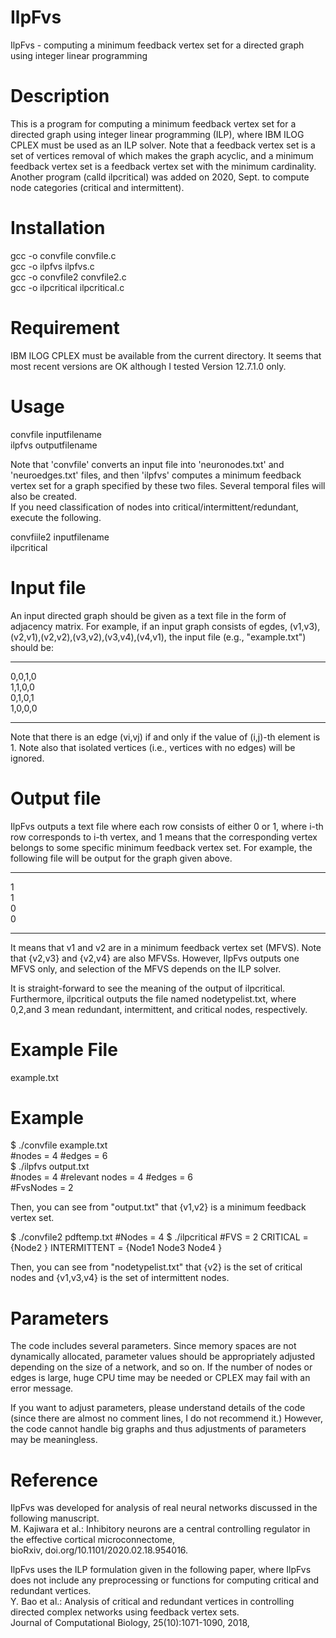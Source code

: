 # IlpFvs
IlpFvs - computing a minimum feedback vertex set for a directed graph using integer linear programming

# Description
This is a program for computing a minimum feedback vertex set for a directed graph using integer linear programming (ILP), where IBM ILOG CPLEX must be used as an ILP solver. Note that a feedback vertex set is a set of vertices removal of which makes the graph acyclic, and a minimum feedback vertex set is a feedback vertex set with the minimum cardinality.<br>
Another program (calld ilpcritical) was added on 2020, Sept. to compute node categories (critical and intermittent).

# Installation
gcc -o convfile convfile.c<br>
gcc -o ilpfvs ilpfvs.c<br>
gcc -o convfile2 convfile2.c<br>
gcc -o ilpcritical ilpcritical.c

# Requirement
IBM ILOG CPLEX must be available from the current directory. It seems that most recent versions are OK although I tested Version 12.7.1.0 only.

# Usage
convfile inputfilename<br>
ilpfvs outputfilename

Note that 'convfile' converts an input file into 'neuronodes.txt' and 'neuroedges.txt' files, and then 'ilpfvs' computes a minimum feedback vertex set for a graph specified by these two files. Several temporal files will also be created.<br>
If you need classification of nodes into critical/intermittent/redundant, execute the following.<br> 

convfiile2 inputfilename<br>
ilpcritical<br>



# Input file
An input directed graph should be given as a text file in the form of adjacency matrix.
For example, if an input graph consists of egdes, (v1,v3),(v2,v1),(v2,v2),(v3,v2),(v3,v4),(v4,v1), the input file (e.g., "example.txt") should be:

----------------
0,0,1,0<br>
1,1,0,0<br>
0,1,0,1<br>
1,0,0,0

----------------
Note that there is an edge (vi,vj) if and only if the value of (i,j)-th element is 1.
Note also that isolated vertices (i.e., vertices with no edges) will be ignored.

# Output file
IlpFvs outputs a text file where each row consists of either 0 or 1, where i-th row corresponds to i-th vertex, and  1 means that the corresponding vertex belongs to some specific minimum feedback vertex set. For example, the following file will be output for the graph given above.

----------------
1<br>
1<br>
0<br>
0<br>

----------------
It means that v1 and v2 are in a minimum feedback vertex set (MFVS). Note that {v2,v3} and {v2,v4} are also MFVSs. However, IlpFvs outputs one MFVS only, and selection of the MFVS depends on the ILP solver.<br>

It is straight-forward to see the meaning of the output of ilpcritical.<br>
Furthermore, ilpcritical outputs the file named nodetypelist.txt, where 0,2,and 3 mean redundant, intermittent, and critical nodes, respectively. 

# Example File
example.txt 

# Example
$ ./convfile example.txt <br>
#nodes = 4    #edges = 6 <br>
$ ./ilpfvs output.txt <br>
#nodes = 4    #relevant nodes = 4    #edges = 6 <br>
#FvsNodes = 2 <br>

Then, you can see from "output.txt" that {v1,v2} is a minimum feedback vertex set.

$ ./convfile2 pdftemp.txt
#Nodes = 4
$ ./ilpcritical 
#FVS = 2
CRITICAL = {Node2  }
INTERMITTENT = {Node1  Node3  Node4  }

Then, you can see from "nodetypelist.txt" that {v2} is the set of critical nodes and {v1,v3,v4} is the set of intermittent nodes.

# Parameters
The code includes several parameters. Since memory spaces are not dynamically allocated, parameter values should be appropriately adjusted depending on the size of a network, and so on. If the number of nodes or edges is large, huge CPU time may be needed or CPLEX may fail with an error message. 

If you want to adjust parameters, please understand details of the code (since there are almost no comment lines, I do not recommend it.)
However, the code cannot handle big graphs and thus adjustments of parameters may be meaningless.

# Reference
IlpFvs was developed for analysis of real neural networks discussed in the following manuscript.<br>
M. Kajiwara et al.: Inhibitory neurons are a central controlling regulator in the effective cortical microconnectome,<br>
bioRxiv, doi.org/10.1101/2020.02.18.954016.

IlpFvs uses the ILP formulation given in the following paper, where IlpFvs does not include any preprocessing or functions for computing critical and redundant vertices.<br>
Y. Bao et al.: Analysis of critical and redundant vertices in controlling directed complex networks using feedback vertex sets.<br>
Journal of Computational Biology, 25(10):1071-1090, 2018,

